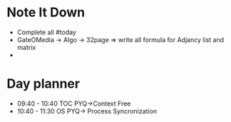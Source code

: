 # Note It Down
- Complete all #today
- GateOMedia -> Algo -> 32page => write all formula for Adjancy list and matrix
- 

# Day planner

- 09:40 - 10:40 TOC PYQ->Context Free
- 10:40 - 11:30 OS PYQ-> Process Syncronization
